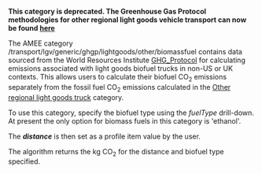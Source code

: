 **This category is deprecated. The Greenhouse Gas Protocol methodologies
for other regional light goods vehicle transport can now be found
[here](Other_regional_road_transport_by_Greenhouse_Gas_Protocol)**

The AMEE category
/transport/lgv/generic/ghgp/lightgoods/other/biomassfuel contains data
sourced from the World Resources Institute
[GHG\_Protocol](http://www.ghgprotocol.org/calculation-tools/all-tools)
for calculating emissions associated with light goods biofuel trucks in
non-US or UK contexts. This allows users to calculate their biofuel
CO<sub>2</sub> emissions separately from the fossil fuel CO<sub>2</sub> emissions
calculated in the [Other regional light goods
truck](Other_regional_light_goods_truck) category.

To use this category, specify the biofuel type using the *fuelType*
drill-down. At present the only option for biomass fuels in this
category is 'ethanol'.

The ***distance*** is then set as a profile item value by the user.

The algorithm returns the kg CO<sub>2</sub> for the distance and biofuel type
specified.
